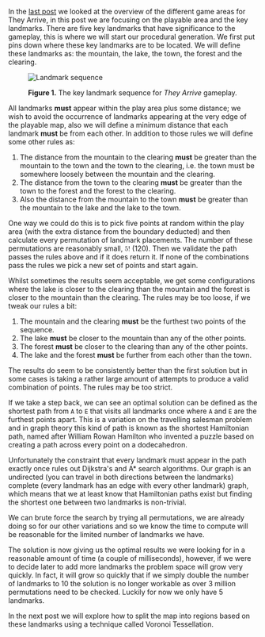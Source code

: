 In the [last post](/procedural-terrain-generation/) we looked at the overview of the different
game areas for They Arrive, in this post we are focusing on the playable area and the key
landmarks. There are five key landmarks that have significance to the gameplay, this is where
we will start our procedural generation. We first put pins down where these key landmarks are
to be located. We will define these landmarks as: the mountain, the lake, the town, the forest
and the clearing.

<figure>
    <img src="/procedural-terrain-generation/img/landmarks.svg" alt="Landmark sequence"/>
    <p><strong>Figure 1.</strong> The key landmark sequence for <em>They Arrive</em> gameplay.
</figure>

All landmarks **must** appear within the play area plus some distance; we wish to avoid
the occurrence of landmarks appearing at the very edge of the playable map, also we will
define a minimum distance that each landmark **must** be from each other. In addition
to those rules we will define some other rules as:

1. The distance from the mountain to the clearing **must** be greater than the mountain to the
town and the town to the clearing, i.e. the town must be somewhere loosely between the mountain and the
clearing.
2. The distance from the town to the clearing **must** be greater than the town to the forest
and the forest to the clearing.
3. Also the distance from the mountain to the town **must** be greater than the mountain to
the lake and the lake to the town.

One way we could do this is to pick five points at random within the play area (with the extra distance
from the boundary deducted) and then calculate every permutation of landmark placements. The number of
these permutations are reasonably small, <math><mn>5</mn><mo>!</mo></math> (120). Then we validate the
path passes the rules above and if it does return it. If none of the combinations pass the rules we pick
a new set of points and start again.

<figure>
    <div id="random-landmarks-interactive-figure"></div>
</figure>

Whilst sometimes the results seem acceptable, we get some configurations where the lake is closer to the
clearing than the mountain and the forest is closer to the mountain than the clearing. The rules may be
too loose, if we tweak our rules a bit:

1. The mountain and the clearing **must** be the furthest two points of the sequence.
2. The lake **must** be closer to the mountain than any of the other points.
3. The forest **must** be closer to the clearing than any of the other points.
4. The lake and the forest **must** be further from each other than the town.

<figure>
    <div id="random-landmarks-interactive-figure-v2"></div>
</figure>

The results do seem to be consistently better than the first solution but in some cases is taking a rather
large amount of attempts to produce a valid combination of points. The rules may be too strict.

If we take a step back, we can see an optimal solution can be defined as the shortest path from `A` to `E` that
visits all landmarks once where `A` and `E` are the furthest points apart. This is a variation on the travelling
salesman problem and in graph theory this kind of path is known as the shortest Hamiltonian path, named after
William Rowan Hamilton who invented a puzzle based on creating a path across every point on a dodecahedron.

Unfortunately the constraint that every landmark must appear in the path exactly once rules out Dijkstra's and A*
search algorithms. Our graph is an undirected (you can travel in both directions between the landmarks) complete
(every landmark has an edge with every other landmark) graph, which means that we at least know that Hamiltonian
paths exist but finding the shortest one between two landmarks is non-trivial.

We can brute force the search by trying all permutations, we are already doing so for our other
variations and so we know the time to compute will be reasonable for the limited number of landmarks we have.

<figure>
    <div id="random-landmarks-interactive-figure-v3"></div>
</figure>

The solution is now giving us the optimal results we were looking for in a reasonable amount of time (a couple of
milliseconds), however, if we were to decide later to add more landmarks the problem space will grow very quickly.
In fact, it will grow so quickly that if we simply double the number of landmarks to 10 the solution is no longer
workable as over 3 million permutations need to be checked. Luckily for now we only have 5 landmarks.

In the next post we will explore how to split the map into regions based on these landmarks using a
technique called Voronoi Tessellation.
